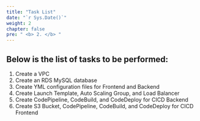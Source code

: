 ```yaml
---
title: "Task List"
date: "`r Sys.Date()`"
weight: 2
chapter: false
pre: " <b> 2. </b> "
---
```


## Below is the list of tasks to be performed:

1. Create a VPC
2. Create an RDS MySQL database
3. Create YML configuration files for Frontend and Backend
4. Create Launch Template, Auto Scaling Group, and Load Balancer
5. Create CodePipeline, CodeBuild, and CodeDeploy for CICD Backend
6. Create S3 Bucket, CodePipeline, CodeBuild, and CodeDeploy for CICD Frontend
